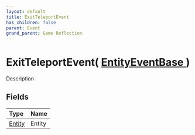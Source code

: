 ```yaml
---
layout: default
title: ExitTeleportEvent
has_children: false
parent: Event
grand_parent: Game Reflection
---
```

# ExitTeleportEvent( [ EntityEventBase ](/docs/game-reflection/events/entity_event_base) )
Description 

## Fields

| Type | Name |
|:-------------|:--------------|
| [Entity](/docs/game-reflection/classes/entity) | Entity |

